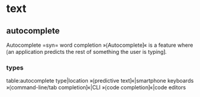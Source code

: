 # text

## autocomplete

Autocomplete =syn= word completion
»⟮Autocomplete⟯« is a feature where ⟮an application predicts the rest of something the user is typing⟯.  

### types

table:autocomplete type|location
»⟮predictive text⟯«|smartphone keyboards
»⟮command-line/tab completion⟯«|CLI
»⟮code completion⟯«|code editors